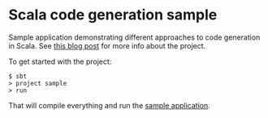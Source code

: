 Scala code generation sample
============================

Sample application demonstrating different approaches to code generation in Scala.
See [this blog post](http://yefremov.net/blog/scala-code-generation/) for more info about the project.

To get started with the project:
```
$ sbt
> project sample
> run
```

That will compile everything and run the [sample application](https://github.com/dmitriy-yefremov/scala-code-gen/blob/master/sample/src/main/scala/net/yefremov/sample/codegen/Main.scala).